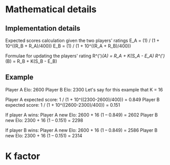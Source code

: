# Mathematical details
## Implementation details
Expected scores calculation given the two players' ratings
E_A = (1) / (1 + 10^((R_B + R_A)/400))
E_B = (1) / (1 + 10^((R_A + R_B)/400))

Formulae for updating the players' rating
R^(')_(A) = R_A + K(S_A - E_A)
R^(')_(B) = R_B + K(S_B - E_B)

## Example
Player A Elo: 2600
Player B Elo: 2300
Let's say for this example that K = 16

Player A expected score: 1 / (1 + 10^((2300-2600)/400)) = 0.849
Player B expected score: 1 / (1 + 10^((2600-2300)/400)) = 0.151

If player A wins:
Player A new Elo: 2600 + 16 (1 – 0.849) = 2602
Player B new Elo: 2300 + 16 (1 – 0.151) = 2298

If player B wins:
Player A new Elo: 2600 + 16 (1 – 0.849) = 2586
Player B new Elo: 2300 + 16 (1 – 0.151) = 2314

# K factor

